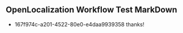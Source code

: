 ## OpenLocalization Workflow Test MarkDown
* 167f974c-a201-4522-80e0-e4daa9939358 thanks!

<!--HONumber=Aug16_HO4-->



